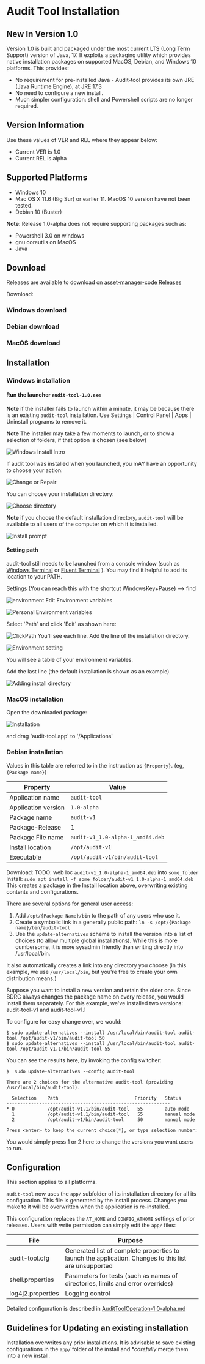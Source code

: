#  Audit Tool Installation

## New In Version 1.0
Version 1.0 is built and packaged under the most current LTS (Long Term Support) version of Java, 17. It exploits a packaging utility which provides native installation packages on supported MacOS, Debian, and Windows 10 platforms. This provides:

- No requirement for pre-installed Java - Audit-tool provides its own JRE (Java Runtime Engine), at JRE 17.3
- No need to configure a new install.
- Much simpler configuration: shell and Powershell scripts are no longer required.

## Version Information
Use these values of VER and REL where they appear below:

- Current VER is 1.0
- Current REL is alpha

## Supported Platforms

- Windows 10
- Mac OS X 11.6 (Big Sur) or earlier 11. MacOS 10 version have not been tested.
- Debian 10 (Buster)

**Note**: Release 1.0-alpha does not require supporting packages such as:
- Powershell 3.0 on windows
- gnu coreutils on MacOS
- Java

## Download
Releases are available to download on [asset-manager-code Releases](https://github.com/buda-base/asset-manager/releases)

Download:

### Windows download
### Debian download
### MacOS download

## Installation

### Windows installation

#### Run the launcher `audit-tool-1.0.exe`

**Note** if the installer fails to launch within a minute, it may be because there is an existing `audit-tool`
installation. Use Settings | Control Panel | Apps | Uninstall programs to remove it.

**Note** The installer may take a few moments to launch, or to show a selection of folders, if that option is chosen (see below)

![Windows Install Intro](../images/2022/01/windows-install-intro.png)

If audit tool was installed when you launched, you mAY have an opportunity to choose your action:

![Change or Repair](../images/2022/01/change-or-repair.png)

You can choose your installation directory:

![Choose directory](../images/2022/01/choose-directory.png)

**Note** if you choose the default installation directory, `audit-tool` will be available to all users of the computer on which it is installed.

![Install prompt](../images/2022/01/install-prompt.png)
#### Setting path
audit-tool still needs to be launched from a console window (such as [Windows Terminal](https://www.microsoft.com/en-US/p/windows-terminal/9n0dx20hk701?activetab=pivot:overviewtab) or  [Fluent Terminal](https://www.microsoft.com/en-us/p/fluent-terminal/9p2krlmfxf9t?activetab=pivot:overviewtab) ).
You may find it helpful to add its location to your PATH.

Settings (You can reach this with the shortcut WindowsKey+Pause) --> find

![environment](../images/2022/01/environment.png)
Edit Environment variables

![Personal Environment variables](../images/2022/01/personal-environment-variables.png)

Select 'Path' and click 'Edit' as shown here:

![ClickPath](../images/2022/01/clickpath.png)
You'll see each line. Add the line of the installation directory.

![Environment setting](../images/2022/01/environment-setting.png)

You will see a table of your environment variables.

Add the last line (the default installation is shown as an example)

![Adding install directory](../images/2022/01/adding-install-directory.png)

### MacOS installation
Open the downloaded package:

![Installation](../images/2022/01/installer.png)

and drag 'audit-tool.app' to '/Applications'

### Debian installation

Values in this table are referred to in the instruction as `{Property}`. (eg, `{Package name}`)

Property|Value
---|---
Application name  |  `audit-tool`
Application version  |  `1.0-alpha`
Package name   |  `audit-v1`
Package-Release|  1
Package File name  |  `audit-v1_1.0-alpha-1_amd64.deb`
Install location  |  `/opt/audit-v1`
Executable  |  `/opt/audit-v1/bin/audit-tool`

Download: TODO: web loc `audit-v1_1.0-alpha-1_amd64.deb` into `some_folder`
Install: `sudo apt install -f some_folder/audit-v1_1.0-alpha-1_amd64.deb`
This creates a package in the Install location above, overwriting existing contents and configurations.



There are several options for general user access:
1. Add `/opt/{Package Name}/bin` to the path of any users who use it.
2. Create a symbolic link in a generally public path: `ln -s /opt/{Package name}/bin/audit-tool`
3. Use the `update-alternatives` scheme to install the version into a list of choices (to allow multiple global installations). While this is more cumbersome, it is more sysadmin friendly than writing directly into /usr/local/bin.

It also automatically creates a link into any directory you choose (in this example, we use `/usr/local/bin`, but you're free to create your own distribution means.)

Suppose you want to install a new version and retain the older one. Since BDRC always changes the package name on every release, you would install them separately.
For this example, we've installed two versions:
audit-tool-v1 and audit-tool-v1.1

To configure for easy change over, we would:

```
$ sudo update-alternatives --install /usr/local/bin/audit-tool audit-tool /opt/audit-v1/bin/audit-tool 50
$ sudo update-alternatives --install /usr/local/bin/audit-tool audit-tool /opt/audit-v1.1/bin/audit-tool 55
```
You can see the results here, by invoking the config switcher:

```
$  sudo update-alternatives --config audit-tool

There are 2 choices for the alternative audit-tool (providing /usr/local/bin/audit-tool).

  Selection    Path                            Priority   Status
------------------------------------------------------------
* 0            /opt/audit-v1.1/bin/audit-tool   55        auto mode
  1            /opt/audit-v1.1/bin/audit-tool   55        manual mode
  2            /opt/audit-v1/bin/audit-tool     50        manual mode

Press <enter> to keep the current choice[*], or type selection number:
```
You would simply press 1 or 2 here to change the versions you want users to run.


## Configuration
This section applies to all platforms.

`audit-tool` now uses the `app/` subfolder of its installation directory for all its configuration. This file is generated by the install process. Changes you make to it will be overwritten when the application is re-installed.

This configuration replaces the `AT_HOME` and `CONFIG_ATHOME` settings of prior releases. Users with write permission can simply edit the `app/` files:

File|Purpose
---|---
audit-tool.cfg  | Generated list of complete properties to launch the application. Changes to this list are unsupported  
shell.properties  | Parameters for tests (such as names of directories, limits and error overrides)
log4j2.properties  | Logging control

Detailed configuration is described in [AuditToolOperation-1.0-alpha.md](./AuditToolOperation-1.0.md)

## Guidelines for Updating an existing installation
Installation overwrites any prior installations.
It is advisable to save existing configurations in the `app/` folder of the install and **carefully* merge them into a new install.
